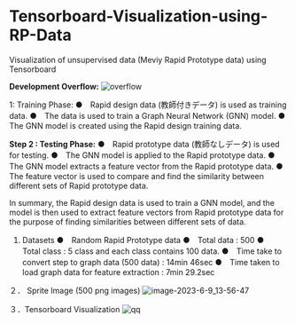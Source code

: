 # Tensorboard-Visualization-using-RP-Data
Visualization of unsupervised data (Meviy Rapid Prototype data) using Tensorboard

**Development Overflow:**
![overflow](https://github.com/meviyLab/Tensorboard-Visualization-using-RP-Data/assets/62593581/804640a1-b11f-4ab3-b23f-66d146c5d6d0)

 1: Training Phase:
●　Rapid design data (教師付きデータ) is used as training data.
●　The data is used to train a Graph Neural Network (GNN) model.
●　The GNN model is created using the Rapid design training data.

**Step 2 : Testing Phase:**
●　Rapid prototype data (教師なしデータ) is used for testing.
●　The GNN model is applied to the Rapid prototype data.
●　The GNN model extracts a feature vector from the Rapid prototype data.
●　The feature vector is used to compare and find the similarity between different sets of Rapid prototype data.

In summary, the Rapid design data is used to train a GNN model, and the model is then used to extract feature vectors from Rapid prototype data for the purpose of finding similarities between different sets of data.

1. Datasets
●　Random Rapid Prototype data
●　Total data  : 500
●　Total class : 5 class and each class contains 100 data.
●　Time take to convert step to graph data (500 data) : 14min 46sec
●　Time taken to load graph data for feature extraction : 7min 29.2sec

２． Sprite Image (500 png images)
![image-2023-6-9_13-56-47](https://github.com/meviyLab/Tensorboard-Visualization-using-RP-Data/assets/62593581/1af2351e-2105-474a-ab74-7a51f1bd6785)


３．Tensorboard Visualization
![qq](https://github.com/meviyLab/Tensorboard-Visualization-using-RP-Data/assets/62593581/b7ed7cba-cb6d-45e8-85a3-54ce49cd8d68)
